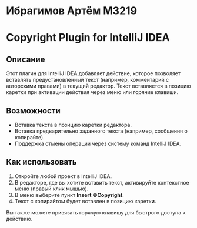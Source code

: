 # Ибрагимов Артём М3219

# Copyright Plugin for IntelliJ IDEA

## Описание
Этот плагин для IntelliJ IDEA добавляет действие, которое позволяет вставлять предустановленный текст (например, комментарий с авторскими правами) в текущий редактор. Текст вставляется в позицию каретки при активации действия через меню или горячие клавиши.

## Возможности
- Вставка текста в позицию каретки редактора.
- Вставка предварительно заданного текста (например, сообщения о копирайте).
- Поддержка отмены операции через систему команд IntelliJ IDEA.

## Как использовать
1. Откройте любой проект в IntelliJ IDEA.
2. В редакторе, где вы хотите вставить текст, активируйте контекстное меню (правый клик мышью).
3. В меню выберите пункт **Insert ©Copyright**.
4. Текст с копирайтом будет вставлен в позицию каретки.

Вы также можете привязать горячую клавишу для быстрого доступа к действию.
